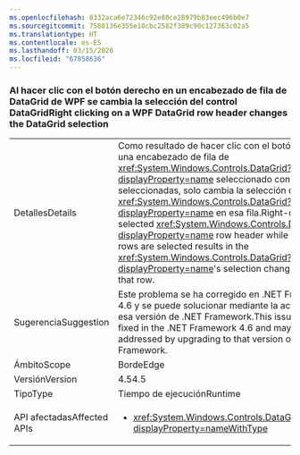 ```yaml
---
ms.openlocfilehash: 8332aca6e72346c92e80ce28979b83eec496b0e7
ms.sourcegitcommit: 7588136e355e10cbc2582f389c90c127363c02a5
ms.translationtype: HT
ms.contentlocale: es-ES
ms.lasthandoff: 03/15/2020
ms.locfileid: "67858636"
---
```

### <a name="right-clicking-on-a-wpf-datagrid-row-header-changes-the-datagrid-selection"></a><span data-ttu-id="c32b5-101">Al hacer clic con el botón derecho en un encabezado de fila de DataGrid de WPF se cambia la selección del control DataGrid</span><span class="sxs-lookup"><span data-stu-id="c32b5-101">Right clicking on a WPF DataGrid row header changes the DataGrid selection</span></span>

|   |   |
|---|---|
|<span data-ttu-id="c32b5-102">Detalles</span><span class="sxs-lookup"><span data-stu-id="c32b5-102">Details</span></span>|<span data-ttu-id="c32b5-103">Como resultado de hacer clic con el botón derecho en una encabezado de fila de <xref:System.Windows.Controls.DataGrid?displayProperty=name> seleccionado con varias filas seleccionadas, solo cambia la selección de <xref:System.Windows.Controls.DataGrid?displayProperty=name> en esa fila.</span><span class="sxs-lookup"><span data-stu-id="c32b5-103">Right-clicking a selected <xref:System.Windows.Controls.DataGrid?displayProperty=name> row header while multiple rows are selected results in the <xref:System.Windows.Controls.DataGrid?displayProperty=name>'s selection changing to only that row.</span></span>|
|<span data-ttu-id="c32b5-104">Sugerencia</span><span class="sxs-lookup"><span data-stu-id="c32b5-104">Suggestion</span></span>|<span data-ttu-id="c32b5-105">Este problema se ha corregido en .NET Framework 4.6 y se puede solucionar mediante la actualización a esa versión de .NET Framework.</span><span class="sxs-lookup"><span data-stu-id="c32b5-105">This issue has been fixed in the .NET Framework 4.6 and may be addressed by upgrading to that version of the .NET Framework.</span></span>|
|<span data-ttu-id="c32b5-106">Ámbito</span><span class="sxs-lookup"><span data-stu-id="c32b5-106">Scope</span></span>|<span data-ttu-id="c32b5-107">Borde</span><span class="sxs-lookup"><span data-stu-id="c32b5-107">Edge</span></span>|
|<span data-ttu-id="c32b5-108">Versión</span><span class="sxs-lookup"><span data-stu-id="c32b5-108">Version</span></span>|<span data-ttu-id="c32b5-109">4.5</span><span class="sxs-lookup"><span data-stu-id="c32b5-109">4.5</span></span>|
|<span data-ttu-id="c32b5-110">Tipo</span><span class="sxs-lookup"><span data-stu-id="c32b5-110">Type</span></span>|<span data-ttu-id="c32b5-111">Tiempo de ejecución</span><span class="sxs-lookup"><span data-stu-id="c32b5-111">Runtime</span></span>|
|<span data-ttu-id="c32b5-112">API afectadas</span><span class="sxs-lookup"><span data-stu-id="c32b5-112">Affected APIs</span></span>|<ul><li><xref:System.Windows.Controls.DataGrid.%23ctor?displayProperty=nameWithType></li></ul>|
